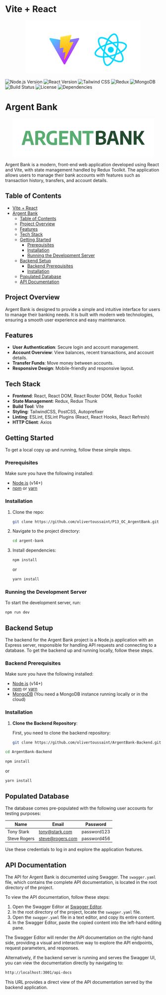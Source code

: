 # Vite + React
<div align="center">
    <img src="./src/assets/img/logo_vite_react.png" alt="Vite and React logo" style="max-width: 100%; height: auto;">
</div>

![Node.js Version](https://img.shields.io/badge/Node.js-14.0.0-339933?logo=node.js)
![React Version](https://img.shields.io/badge/React-18.2.0-61DAFB?logo=react)
![Tailwind CSS](https://img.shields.io/badge/TailwindCSS-3.4.4-06B6D4?logo=tailwind-css)
![Redux](https://img.shields.io/badge/Redux-5.0.1-764ABC?logo=redux)
![MongoDB](https://img.shields.io/badge/MongoDB-4.4.6-47A248?logo=mongodb)
![Build Status](https://img.shields.io/badge/Build-Passing-brightgreen?logo=githubactions)
![License](https://img.shields.io/badge/License-MIT-yellow?logo=open-source-initiative)
![Dependencies](https://img.shields.io/badge/Dependencies-Up%20to%20date-brightgreen?logo=npm)


# Argent Bank
<div align="center">
<img src="./src/assets/img/argentBankLogo.png" alt="argent-bank logo" style="max-width: 100%; height: auto;">
</div>

<p>Argent Bank is a modern, front-end web application developed using React and Vite, with state management handled by Redux Toolkit. The application allows users to manage their bank accounts with features such as transaction history, transfers, and account details.</p>

## Table of Contents

- [Vite + React](#vite--react)
- [Argent Bank](#argent-bank)
  - [Table of Contents](#table-of-contents)
  - [Project Overview](#project-overview)
  - [Features](#features)
  - [Tech Stack](#tech-stack)
  - [Getting Started](#getting-started)
    - [Prerequisites](#prerequisites)
    - [Installation](#installation)
    - [Running the Development Server](#running-the-development-server)
  - [Backend Setup](#backend-setup)
    - [Backend Prerequisites](#backend-prerequisites)
    - [Installation](#installation-1)
  - [Populated Database](#populated-database)
  - [API Documentation](#api-documentation)

## Project Overview

Argent Bank is designed to provide a simple and intuitive interface for users to manage their banking needs. It is built with modern web technologies, ensuring a smooth user experience and easy maintenance.

## Features

- **User Authentication**: Secure login and account management.
- **Account Overview**: View balances, recent transactions, and account details.
- **Transfer Funds**: Move money between accounts.
- **Responsive Design**: Mobile-friendly and responsive layout.

## Tech Stack

- **Frontend**: React, React DOM, React Router DOM, Redux Toolkit
- **State Management**: Redux, Redux Thunk
- **Build Tool**: Vite
- **Styling**: TailwindCSS, PostCSS, Autoprefixer
- **Linting**: ESLint, ESLint Plugins (React, React Hooks, React Refresh)
- **HTTP Client**: Axios

## Getting Started

To get a local copy up and running, follow these simple steps.

### Prerequisites

Make sure you have the following installed:

- [Node.js](https://nodejs.org/) (v14+)
- [npm](https://www.npmjs.com/) or [yarn](https://yarnpkg.com/)

### Installation

1. Clone the repo:
    ```sh
    git clone https://github.com/olivertoussaint/P13_OC_ArgentBank.git
    ```
2. Navigate to the project directory:
    ```sh
    cd argent-bank
    ```
3. Install dependencies:
    ```sh
    npm install
    ```
    or
    ```sh
    yarn install
    ```

### Running the Development Server

To start the development server, run:

```sh
npm run dev
```
## Backend Setup

The backend for the Argent Bank project is a Node.js application with an Express server, responsible for handling API requests and connecting to a database. To get the backend up and running locally, follow these steps.

### Backend Prerequisites

Make sure you have the following installed:

- [Node.js](https://nodejs.org/) (v14+)
- [npm](https://www.npmjs.com/) or [yarn](https://yarnpkg.com/)
- [MongoDB](https://www.mongodb.com/) (You need a MongoDB instance running locally or in the cloud)

### Installation

1. **Clone the Backend Repository**:

   First, you need to clone the backend repository:

   ```sh
   git clone https://github.com/olivertoussaint/ArgentBank-Backend.git
    ```

```sh
cd ArgentBank-Backend
```

```sh
npm install
```
or
```sh
yarn install
```
## Populated Database

The database comes pre-populated with the following user accounts for testing purposes:

| **Name**      | **Email**           | **Password**   |
|---------------|---------------------|----------------|
| Tony Stark    | tony@stark.com       | password123    |
| Steve Rogers  | steve@rogers.com     | password456    |

Use these credentials to log in and explore the application features.


## API Documentation

The API for Argent Bank is documented using Swagger. The `swagger.yaml` file, which contains the complete API documentation, is located in the root directory of the project.

To view the API documentation, follow these steps:

1. Open the Swagger Editor at [Swagger Editor](https://editor.swagger.io/).
2. In the root directory of the project, locate the `swagger.yaml` file.
3. Open the `swagger.yaml` file in a text editor, and copy its entire content.
4. In the Swagger Editor, paste the copied content into the left-hand editing pane.

The Swagger Editor will render the API documentation on the right-hand side, providing a visual and interactive way to explore the API endpoints, request parameters, and responses.

Alternatively, if the backend server is running and serves the Swagger UI, you can view the documentation directly by navigating to:

```sh
http://localhost:3001/api-docs
```

This URL provides a direct view of the API documentation served by the backend application.

